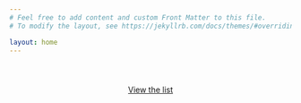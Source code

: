 ```yaml
---
# Feel free to add content and custom Front Matter to this file.
# To modify the layout, see https://jekyllrb.com/docs/themes/#overriding-theme-defaults

layout: home
---
```

<div style="text-align:center; padding: 40px 10px 40px 10px;">
<a href="/list" class="button">View the list</a>
</div>
